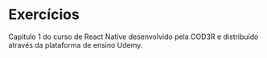 # Exercícios
Capitulo 1 do curso de React Native desenvolvido pela COD3R e distribuído através da plataforma de ensino Udemy.
